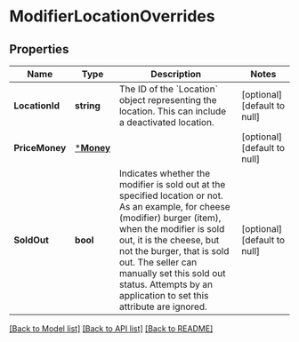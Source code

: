 # ModifierLocationOverrides

## Properties
Name | Type | Description | Notes
------------ | ------------- | ------------- | -------------
**LocationId** | **string** | The ID of the &#x60;Location&#x60; object representing the location. This can include a deactivated location. | [optional] [default to null]
**PriceMoney** | [***Money**](Money.md) |  | [optional] [default to null]
**SoldOut** | **bool** | Indicates whether the modifier is sold out at the specified location or not. As an example, for cheese (modifier) burger (item), when the modifier is sold out, it is the cheese, but not the burger, that is sold out. The seller can manually set this sold out status. Attempts by an application to set this attribute are ignored. | [optional] [default to null]

[[Back to Model list]](../README.md#documentation-for-models) [[Back to API list]](../README.md#documentation-for-api-endpoints) [[Back to README]](../README.md)

